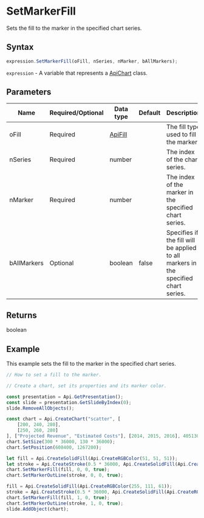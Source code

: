 # SetMarkerFill

Sets the fill to the marker in the specified chart series.

## Syntax

```javascript
expression.SetMarkerFill(oFill, nSeries, nMarker, bAllMarkers);
```

`expression` - A variable that represents a [ApiChart](../ApiChart.md) class.

## Parameters

| **Name** | **Required/Optional** | **Data type** | **Default** | **Description** |
| ------------- | ------------- | ------------- | ------------- | ------------- |
| oFill | Required | [ApiFill](../../ApiFill/ApiFill.md) |  | The fill type used to fill the marker. |
| nSeries | Required | number |  | The index of the chart series. |
| nMarker | Required | number |  | The index of the marker in the specified chart series. |
| bAllMarkers | Optional | boolean | false | Specifies if the fill will be applied to all markers in the specified chart series. |

## Returns

boolean

## Example

This example sets the fill to the marker in the specified chart series.

```javascript editor-pptx
// How to set a fill to the marker.

// Create a chart, set its properties and its marker color.

const presentation = Api.GetPresentation();
const slide = presentation.GetSlideByIndex(0);
slide.RemoveAllObjects();

const chart = Api.CreateChart("scatter", [
	[200, 240, 280],
	[250, 260, 280]
], ["Projected Revenue", "Estimated Costs"], [2014, 2015, 2016], 4051300, 2347595, 24);
chart.SetSize(300 * 36000, 130 * 36000);
chart.SetPosition(608400, 1267200);

let fill = Api.CreateSolidFill(Api.CreateRGBColor(51, 51, 51));
let stroke = Api.CreateStroke(0.5 * 36000, Api.CreateSolidFill(Api.CreateRGBColor(51, 51, 51)));
chart.SetMarkerFill(fill, 0, 0, true);
chart.SetMarkerOutLine(stroke, 0, 0, true);

fill = Api.CreateSolidFill(Api.CreateRGBColor(255, 111, 61));
stroke = Api.CreateStroke(0.5 * 36000, Api.CreateSolidFill(Api.CreateRGBColor(255, 111, 61)));
chart.SetMarkerFill(fill, 1, 0, true);
chart.SetMarkerOutLine(stroke, 1, 0, true);
slide.AddObject(chart);

```
